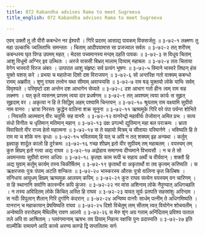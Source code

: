 ```yaml
---
title: 072 Kabandha advises Rama to meet Sugreeva
title_english: 072 Kabandha advises Rama to meet Sugreeva

---
```

<div class="audioEmbed"  caption="श्रीराम-हरिसीताराममूर्ति-घनपाठिभ्यां वचनम्" src="https://archive.org/download/Ramayana-recitation-Sriram-harisItArAmamUrti-Ghanapaati-v2/Kanda_3/Kanda_3_ARK-072-Sitaa_Prapthyupaya_Kathanam.mp3"></div>
एवम् उक्तौ तु तौ वीरौ कबन्धेन नर ईश्वरौ ।  
गिरि प्रदरम् आसाद्य पावकम् विससर्जतुः ॥ ३-७२-१  
लक्ष्मणः तु महा उल्काभिः ज्वलिताभिः समन्ततः ।  
चिताम् आदीपयामास सा प्रजज्वाल सर्वतः ॥ ३-७२-२  
तत् शरीरम् कबन्धस्य घृत पिण्ड उपमम् महत् ।  
मेदसा पच्यमानस्य मन्दम् दहति पावकः ॥ ३-७२-३  
स विधूय चिताम् आशु विधूमो अग्निर् इव उत्थितः ।  
अरजे वाससी बिभ्रत् मालाम् दिव्याम् महाबलः ॥ ३-७२-४  
ततः चिताया वेगेन भास्वरो विरज अंबरः ।  
उत्पपात आशु संहृष्टः सर्व प्रत्यंग भूषणः ॥ ३-७२-५  
विमाने भास्वरे तिष्ठन् हंस युक्ते यशस् करे ।  
प्रभया च महातेजा दिशो दश विराजयन् ॥ ३-७२-६  
सो अन्तरिक्ष गतो वाक्यम् कबन्धो रामम् अब्रवीत् ।  
शृणु राघव तत्त्वेन यथा सीमाम् अवाप्स्यसि ॥ ३-७२-७  
राम षड् युक्तयो लोके याभिः सर्वम् विमृश्यते ।  
परिमृष्टो दश अन्तेन दश आभागेन सेव्यते ॥ ३-७२-८  
दश आभाग गतो हीनः त्वम् राम सह लक्ष्मणः ।  
यत् कृते व्यसनम् प्राप्तम् त्वया दार प्रधर्षणम् ॥ ३-७२-९  
तत् अवश्यम् त्वया कार्यः स सुहृत् सुहृदाम् वर ।  
अकृत्वा न हि ते सिद्धिम् अहम् पश्यामि चिन्तयन् ॥ ३-७२-१०  
श्रूयताम् राम वक्ष्यामि सुग्रीवो नाम वानरः ।  
भ्रात्रा निरस्तः क्रुद्धेन वालिना शक्र सूनुना ॥ ३-७२-११  
ऋष्यमूके गिरि वरे पंपा पर्यन्त शोभिते ।  
निवसति आत्मवान् वीरः चतुर्भिः सह वानरैः ॥ ३-७२-१२  
वानरेन्द्रो महावीर्यः तेजोवान् अमित प्रभः ।  
सत्य संधो विनीतः च धृतिमान् मतिमान् महान् ॥ ३-७२-१३  
दक्षः प्रगल्भो द्युतिमान् महा बल पराक्रमः ।  
भ्राता विवासितो वीर राज्य हेतो महात्मना ॥ ३-७२-१४  
स ते सहायो मित्रम् च सीतायाः परिमार्गणे ।  
भविष्यति हि ते राम मा च शोके मनः कृधाः ॥ ३-७२-१५  
भवितव्यम् हि यत् च अपि न तत् शक्यम् इह अन्यथा ।  
कर्तुम् इक्ष्वाकु शार्दूल कालो हि दुर्रक्रमः ॥३-७२-१६  
गच्छ शीघ्रम् इतो वीर सुग्रीवम् तम् महाबलम् ।  
वयस्यम् तम् कुरु क्षिप्रम् इतो गत्वा अद्य राघव ॥ ३-७२-१७  
अद्रोहाय समागम्य दीप्यमाने विभावसौ ।  
न च ते सो अवमन्तव्यः सुग्रीवो वानर अधिपः ॥ ३-७२-१८  
कृतज्ञः काम रूपी च सहाय अर्थी च वीर्यवान् ।  
शक्तौ हि अद्य युवाम् कर्तुम् कार्यम् तस्य चिकीर्षितम् ॥ ३-७२-१९  
कृतार्थो वा अकृतार्थो वा तव कृत्यम् करिष्यति ।  
स ऋक्षरजसः पुत्रः पंपाम् अटति शन्कितः ॥ ३-७२-२०  
भास्करस्य औरसः पुत्रो वालिना कृत किल्बिषः ।  
संनिधाय आयुधम् क्षिप्रम् ऋष्यमूक आलयम् कपिम् ॥ ३-७२-२१  
कुरु राघव सत्येन वयस्यम् वन चारिणम् ।  
स हि स्थानानि सर्वाणि कार्त्स्न्येन कपि कुंजरः ॥ ३-७२-२२  
नर मांस अशिनाम् लोके नैपुण्यात् अधिगच्छति ।  
न तस्य अविदितम् लोके किंचित् अस्ति हि राघव ॥ ३-७२-२३  
यावत् सूर्यः प्रतपति सहस्रांशुः अरिन्दम ।  
स नदीः विपुलान् शैलान् गिरि दुर्गाणि कंदरान् ॥ ३-७२-२४  
अन्विष्य वानरैः सार्धम् पत्नीम् ते अधिगमिष्यति ।  
वानरान् च महाकायान् प्रेषयिष्यति राघव ॥ ३-७२-२५  
दिशो विचेतुम् ताम् सीताम् त्वत् वियोगेन शोचयतीम् ।  
अन्वेष्यति वरारोहाम् मैथिलीम् रावण आलये ॥ ३-७२-२६  
स मेरु शृंग अग्र गताम् अनिंदिताम्  
प्रविश्य पाताल तले अपि वा आश्रिताम् ।  
प्लवंगमानाम् ऋषभः तव प्रियाम्  
निहत्य रक्षांसि पुनः प्रदास्यति ॥ ३-७२-२७  
इति वाल्मीकि रामायणे आदि काव्ये अरण्य काण्डे द्वि सप्ततितमः सर्गः